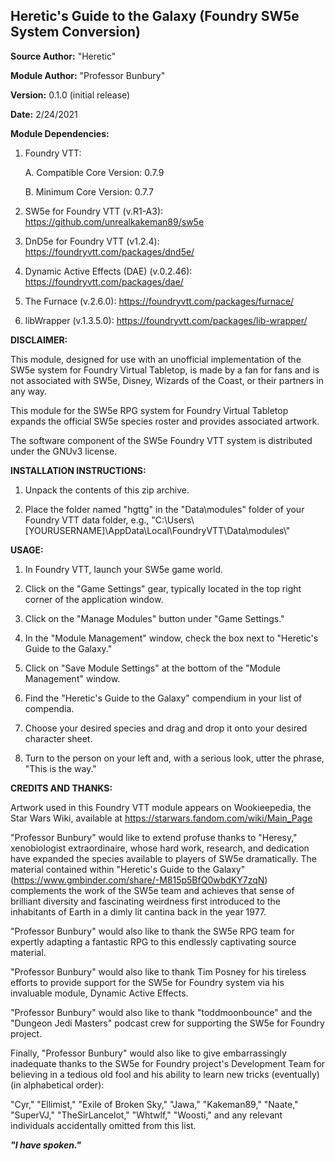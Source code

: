 ## Heretic's Guide to the Galaxy (Foundry SW5e System Conversion)

**Source Author:** "Heretic"

**Module Author:** "Professor Bunbury"

**Version:** 0.1.0 (initial release)

**Date:** 2/24/2021

**Module Dependencies:**

1. Foundry VTT:

&nbsp;&nbsp;&nbsp;&nbsp;&nbsp;&nbsp;A. Compatible Core Version: 0.7.9

&nbsp;&nbsp;&nbsp;&nbsp;&nbsp;&nbsp;B. Minimum Core Version: 0.7.7

2. SW5e for Foundry VTT (v.R1-A3): https://github.com/unrealkakeman89/sw5e

3. DnD5e for Foundry VTT (v1.2.4): https://foundryvtt.com/packages/dnd5e/

4. Dynamic Active Effects (DAE) (v.0.2.46): https://foundryvtt.com/packages/dae/

5. The Furnace (v.2.6.0): https://foundryvtt.com/packages/furnace/

6. libWrapper (v.1.3.5.0): https://foundryvtt.com/packages/lib-wrapper/

**DISCLAIMER:**

This module, designed for use with an unofficial implementation of the SW5e
system for Foundry Virtual Tabletop, is made by a fan for fans and is not
associated with SW5e, Disney, Wizards of the Coast, or their partners in any
way.

This module for the SW5e RPG system for Foundry Virtual Tabletop expands the
official SW5e species roster and provides associated artwork.

The software component of the SW5e Foundry VTT system is distributed under the
GNUv3 license.

**INSTALLATION INSTRUCTIONS:**

1. Unpack the contents of this zip archive.

2. Place the folder named "hgttg" in the "Data\\modules" folder of your Foundry
VTT data folder, e.g.,
"C:\\Users\\[YOURUSERNAME]\\AppData\\Local\\FoundryVTT\\Data\\modules\\"

**USAGE:**

1. In Foundry VTT, launch your SW5e game world.

2. Click on the "Game Settings" gear, typically located in the top right corner
of the application window.

3. Click on the "Manage Modules" button under "Game Settings."

4. In the "Module Management" window, check the box next to "Heretic's Guide to
the Galaxy."

5. Click on "Save Module Settings" at the bottom of the "Module Management"
window.

6. Find the "Heretic's Guide to the Galaxy" compendium in your list of
compendia.

7. Choose your desired species and drag and drop it onto your desired character
sheet.

8. Turn to the person on your left and, with a serious look, utter the phrase,
"This is the way."

**CREDITS AND THANKS:**

Artwork used in this Foundry VTT module appears on Wookieepedia, the Star
Wars Wiki, available at <https://starwars.fandom.com/wiki/Main_Page>

"Professor Bunbury" would like to extend profuse thanks to "Heresy,"
xenobiologist extraordinaire, whose hard work, research, and dedication have
expanded the species available to players of SW5e dramatically. The material
contained within "Heretic's Guide to the Galaxy"
(https://www.gmbinder.com/share/-M815p5BfQ0wbdKY7zqN) complements the work of
the SW5e team and achieves that sense of brilliant diversity and fascinating
weirdness first introduced to the inhabitants of Earth in a dimly lit cantina
back in the year 1977.

"Professor Bunbury" would also like to thank the SW5e RPG team for expertly
adapting a fantastic RPG to this endlessly captivating source material.

"Professor Bunbury" would also like to thank Tim Posney for his tireless efforts
to provide support for the SW5e for Foundry system via his invaluable module,
Dynamic Active Effects.

"Professor Bunbury" would also like to thank "toddmoonbounce" and the "Dungeon
Jedi Masters" podcast crew for supporting the SW5e for Foundry project.

Finally, "Professor Bunbury" would also like to give embarrassingly inadequate
thanks to the SW5e for Foundry project's Development Team for believing in a
tedious old fool and his ability to learn new tricks (eventually) (in
alphabetical order):

"Cyr," "Ellimist," "Exile of Broken Sky," "Jawa," "Kakeman89," "Naate,"
"SuperVJ," "TheSirLancelot," "Whtwlf," "Woosti," and any relevant individuals
accidentally omitted from this list.

***"I have spoken."***
